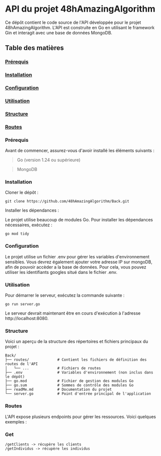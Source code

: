 # API du projet 48hAmazingAlgorithm
Ce dépôt contient le code source de l'API développée pour le projet 48hAmazingAlgorithm. L'API est construite en Go en utilisant le framework Gin et interagit avec une base de données MongoDB.​

## Table des matières

### [Prérequis](#Prérequis)

### [Installation](#installation)

### [Configuration](#configuration)

### [Utilisation](#utilisation)

### [Structure](#Structure)

### [Routes](#Routes)


### Prérequis
Avant de commencer, assurez-vous d'avoir installé les éléments suivants :

> Go (version 1.24 ou supérieure)

> MongoDB

### Installation
Cloner le dépôt :

```
git clone https://github.com/48hAmazingAlgorithm/Back.git
```

Installer les dépendances :

Le projet utilise beaucoup de modules Go. Pour installer les dépendances nécessaires, exécutez :
```
go mod tidy
```

### Configuration
Le projet utilise un fichier .env pour gérer les variables d'environnement sensibles.
Vous devrez également ajouter votre adresse IP sur mongoDB, afin de pouvoir accèder a la base de données. Pour cela, vous pouvez utiliser les identifiants googles situé dans le fichier .env.

### Utilisation
Pour démarrer le serveur, exécutez la commande suivante :
```
go run server.go
```
Le serveur devrait maintenant être en cours d'exécution à l'adresse http://localhost:8080.​

### Structure
Voici un aperçu de la structure des répertoires et fichiers principaux du projet :
```
Back/
├── routes/             # Contient les fichiers de définition des routes de l'API
│   └── ...             # Fichiers de routes
├── .env                # Variables d'environnement (non inclus dans le dépôt)
├── go.mod              # Fichier de gestion des modules Go
├── go.sum              # Sommes de contrôle des modules Go
├── readMe.md           # Documentation du projet
└── server.go           # Point d'entrée principal de l'application
```

### Routes
L'API expose plusieurs endpoints pour gérer les ressources. Voici quelques exemples :​

### Get 
```
/getClients -> récupère les clients
/getIndividus -> récupère les individus
```

